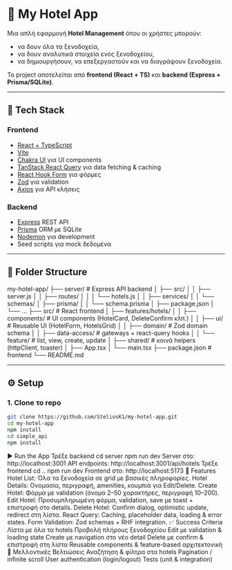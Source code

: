# 🏨 My Hotel App

Μια απλή εφαρμογή **Hotel Management** όπου οι χρήστες μπορούν:
- να δουν όλα τα ξενοδοχεία,
- να δουν αναλυτικά στοιχεία ενός ξενοδοχείου,
- να δημιουργήσουν, να επεξεργαστούν και να διαγράψουν ξενοδοχεία.

Το project αποτελείται από **frontend (React + TS)** και **backend (Express + Prisma/SQLite)**.

---

## 🚀 Tech Stack

### Frontend
- [React + TypeScript](https://react.dev/)
- [Vite](https://vitejs.dev/)
- [Chakra UI](https://chakra-ui.com/) για UI components
- [TanStack React Query](https://tanstack.com/query) για data fetching & caching
- [React Hook Form](https://react-hook-form.com/) για φόρμες
- [Zod](https://zod.dev/) για validation
- [Axios](https://axios-http.com/) για API κλήσεις

### Backend
- [Express](https://expressjs.com/) REST API
- [Prisma](https://www.prisma.io/) ORM με SQLite
- [Nodemon](https://nodemon.io/) για development
- Seed scripts για mock δεδομένα

---

## 📂 Folder Structure

my-hotel-app/
├── server/ # Express API backend
│ ├── src/
│ │ ├── server.js
│ │ ├── routes/
│ │ │ └── hotels.js
│ │ ├── services/
│ │ └── schemas/
│ ├── prisma/
│ │ └── schema.prisma
│ ├── package.json
│ └── ...
├── src/ # React frontend
│ ├── features/hotels/
│ │ ├── components/ # UI components (HotelCard, DeleteConfirm κλπ.)
│ │ ├── ui/ # Reusable UI (HotelForm, HotelsGrid)
│ │ ├── domain/ # Zod domain schema
│ │ ├── data-access/ # gateways + react-query hooks
│ │ └── feature/ # list, view, create, update
│ ├── shared/ # κοινά helpers (httpClient, toaster)
│ ├── App.tsx
│ └── main.tsx
├── package.json # frontend
└── README.md


---

## ⚙️ Setup

### 1. Clone το repo
```bash
git clone https://github.com/SteliosK1/my-hotel-app.git
cd my-hotel-app
npm install
cd simple_api
npm install
```
▶️ Run the App
Τρέξε backend
cd server
npm run dev
Server στο: http://localhost:3001
API endpoints: http://localhost:3001/api/hotels
Τρέξε frontend
cd ..
npm run dev
Frontend στο: http://localhost:5173
🔑 Features
Hotel List: Όλα τα ξενοδοχεία σε grid με βασικές πληροφορίες.
Hotel Details: Ονομασία, περιγραφή, amenities, κουμπιά για Edit/Delete.
Create Hotel: Φόρμα με validation (όνομα 2–50 χαρακτήρες, περιγραφή 10–200).
Edit Hotel: Προσυμπληρωμένη φόρμα, validation, save με toast + επιστροφή στο details.
Delete Hotel: Confirm dialog, optimistic update, redirect στη λίστα.
React Query: Caching, placeholder data, loading & error states.
Form Validation: Zod schemas + RHF integration.
✅ Success Criteria
 Λίστα με όλα τα hotels
 Προβολή πλήρους ξενοδοχείου
 Edit με validation & loading state
 Create με navigation στο νέο detail
 Delete με confirm & επιστροφή στη λίστα
 Reusable components & feature-based αρχιτεκτονική
🔮 Μελλοντικές Βελτιώσεις
Αναζήτηση & φίλτρα στα hotels
Pagination / infinite scroll
User authentication (login/logout)
Tests (unit & integration)
